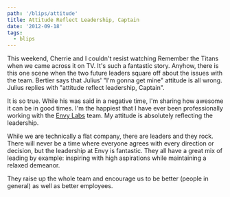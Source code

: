 ```yaml
---
path: '/blips/attitude'
title: Attitude Reflect Leadership, Captain
date: '2012-09-18'
tags:
  - blips
---
```


This weekend, Cherrie and I couldn't resist watching Remember the Titans when we came across it on TV. It's such a fantastic story. Anyhow, there is this one scene when the two future leaders square off about the issues with the team. Bertier says that Julius' "I'm gonna get mine" attitude is all wrong. Julius replies with "attitude reflect leadership, Captain". 

It is so true. While his was said in a negative time, I'm sharing how awesome it can be in good times. I'm the happiest that I have ever been professionally working with the [Envy Labs](http://envylabs.com) team. My attitude is absolutely reflecting the leadership. 

While we are technically a flat company, there are leaders and they rock. There will never be a time where everyone agrees with every direction or decision, but the leadership at Envy is fantastic. They all have a great mix of leading by example: inspiring with high aspirations while maintaining a relaxed demeanor. 

They raise up the whole team and encourage us to be better (people in general) as well as better employees.